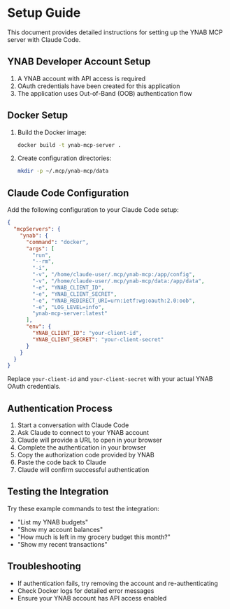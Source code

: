 # Setup Guide

This document provides detailed instructions for setting up the YNAB MCP server with Claude Code.

## YNAB Developer Account Setup

1. A YNAB account with API access is required
2. OAuth credentials have been created for this application
3. The application uses Out-of-Band (OOB) authentication flow

## Docker Setup

1. Build the Docker image:
   ```bash
   docker build -t ynab-mcp-server .
   ```

2. Create configuration directories:
   ```bash
   mkdir -p ~/.mcp/ynab-mcp/data
   ```

## Claude Code Configuration

Add the following configuration to your Claude Code setup:

```json
{
  "mcpServers": {
    "ynab": {
      "command": "docker",
      "args": [
        "run",
        "--rm",
        "-i",
        "-v", "/home/claude-user/.mcp/ynab-mcp:/app/config",
        "-v", "/home/claude-user/.mcp/ynab-mcp/data:/app/data",
        "-e", "YNAB_CLIENT_ID",
        "-e", "YNAB_CLIENT_SECRET",
        "-e", "YNAB_REDIRECT_URI=urn:ietf:wg:oauth:2.0:oob",
        "-e", "LOG_LEVEL=info",
        "ynab-mcp-server:latest"
      ],
      "env": {
        "YNAB_CLIENT_ID": "your-client-id",
        "YNAB_CLIENT_SECRET": "your-client-secret"
      }
    }
  }
}
```

Replace `your-client-id` and `your-client-secret` with your actual YNAB OAuth credentials.

## Authentication Process

1. Start a conversation with Claude Code
2. Ask Claude to connect to your YNAB account
3. Claude will provide a URL to open in your browser
4. Complete the authentication in your browser
5. Copy the authorization code provided by YNAB
6. Paste the code back to Claude
7. Claude will confirm successful authentication

## Testing the Integration

Try these example commands to test the integration:

- "List my YNAB budgets"
- "Show my account balances"
- "How much is left in my grocery budget this month?"
- "Show my recent transactions"

## Troubleshooting

- If authentication fails, try removing the account and re-authenticating
- Check Docker logs for detailed error messages
- Ensure your YNAB account has API access enabled